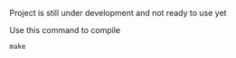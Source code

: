 Project is still under development and not ready to use yet

Use this command to compile
```
make 
```